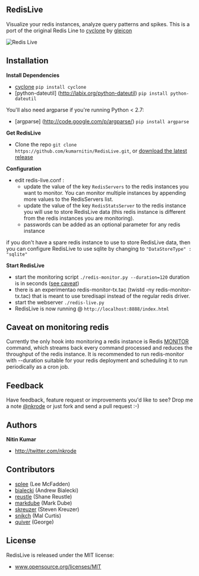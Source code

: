 RedisLive
---------

Visualize your redis instances, analyze query patterns and spikes.
This is a port of the original Redis Line to [cyclone](http://cyclone.io) by [gleicon](http://7co.cc)

![Redis Live](https://github.com/kumarnitin/RedisLive/blob/master/design/redis-live.png?raw=true "Redis Live")

Installation
------------
**Install Dependencies**
+ [cyclone](https://cyclone.io) `pip install cyclone`
+ [python-dateutil] (http://labix.org/python-dateutil) `pip install python-dateutil`

You'll also need argparse if you're running Python < 2.7:

+ [argparse] (http://code.google.com/p/argparse/) `pip install argparse`

**Get RedisLive**
+ Clone the repo `git clone https://github.com/kumarnitin/RedisLive.git`, or [download the latest release](https://github.com/kumarnitin/RedisLive/zipball/master)

**Configuration**
+ edit redis-live.conf :
  + update the value of the key `RedisServers` to the redis instances you want to monitor. You can monitor multiple instances by appending more values to the RedisServers list.
  + update the value of the key `RedisStatsServer` to the redis instance you will use to store RedisLive data (this redis instance is different from the redis instances you are monitoring).
  + passwords can be added as an optional parameter for any redis instance

if you don't have a spare redis instance to use to store RedisLive data, then you can configure RedisLive to use sqlite by changing to ` "DataStoreType" : "sqlite" `

**Start RedisLive**
+ start the monitoring script `./redis-monitor.py --duration=120` duration is in seconds ([see caveat](#caveat-on-monitoring-redis))
+ there is an experimentao redis-monitor-tx.tac (twistd -ny redis-monitor-tx.tac) that is meant to use txredisapi instead of the regular redis driver.
+ start the webserver `./redis-live.py`
+ RedisLive is now running @ `http://localhost:8888/index.html`


Caveat on monitoring redis
--------------------------

Currently the only hook into monitoring a redis instance is Redis [MONITOR](http://redis.io/commands/monitor) command, which streams back every command processed and reduces the throughput of the redis instance. It is recommended to run redis-monitor with --duration suitable for your redis deployment and scheduling it to run periodically as a cron job.

Feedback
--------

Have feedback, feature request or improvements you'd like to see? Drop me a note [@nkrode](https://twitter.com/#!/nkrode) or just fork and send a pull request :-)

Authors
-------

**Nitin Kumar**

+ http://twitter.com/nkrode

Contributors
------------
+ [splee](https://github.com/splee) (Lee McFadden)
+ [bialecki](https://github.com/bialecki) (Andrew Bialecki)
+ [reustle](https://github.com/reustle) (Shane Reustle)
+ [markdube](https://github.com/markdube) (Mark Dube)
+ [skreuzer](https://github.com/skreuzer) (Steven Kreuzer)
+ [snikch](https://github.com/snikch) (Mal Curtis)
+ [quiver](https://github.com/quiver) (George)

License
-------
RedisLive is released under the MIT license:
+ www.opensource.org/licenses/MIT
